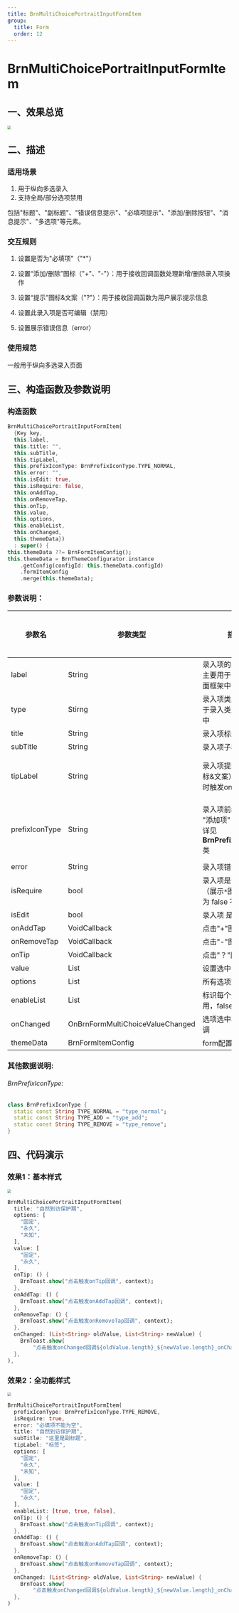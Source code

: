 ```yaml
---
title: BrnMultiChoicePortraitInputFormItem
group:
  title: Form
  order: 12
---
```


# BrnMultiChoicePortraitInputFormItem

## 一、效果总览

<img src="./img/BrnMultiChoicePortraitInputFormItemIntro.png" style="zoom:50%;" />

## 二、描述

### 适用场景

1. 用于纵向多选录入
2. 支持全局/部分选项禁用

包括"标题"、"副标题"、"错误信息提示"、"必填项提示"、"添加/删除按钮"、"消息提示"、"多选项"等元素。

### 交互规则

1. 设置是否为"必填项"（"*"）

2. 设置“添加/删除”图标（"+"、"-"）：用于接收回调函数处理新增/删除录入项操作

3. 设置“提示”图标&文案（"?"）：用于接收回调函数为用户展示提示信息

4. 设置此录入项是否可编辑（禁用）

5. 设置展示错误信息（error）

### 使用规范

一般用于纵向多选录入页面

## 三、构造函数及参数说明

### 构造函数


``` dart
BrnMultiChoicePortraitInputFormItem(
  {Key key,
  this.label,
  this.title: "",
  this.subTitle,
  this.tipLabel,
  this.prefixIconType: BrnPrefixIconType.TYPE_NORMAL,
  this.error: "",
  this.isEdit: true,
  this.isRequire: false,
  this.onAddTap,
  this.onRemoveTap,
  this.onTip,
  this.value,
  this.options,
  this.enableList,
  this.onChanged,
  this.themeData})
  : super() {
this.themeData ??= BrnFormItemConfig();
this.themeData = BrnThemeConfigurator.instance
    .getConfig(configId: this.themeData.configId)
    .formItemConfig
    .merge(this.themeData);
```


### 参数说明：
| **参数名** | **参数类型** | **描述** | **是否必填** | **默认值** | **备注** |
| --- | --- | --- | --- | --- | --- |
| label | String | 录入项的唯一标识，主要用于录入类型页面框架中 | 否 | 无 |  |
| type | Stirng | 录入项类型，主要用于录入类型页面框架中 | 否 | BrnInputItemType.MULTI_CHOICE_PORTRAIT_INPUT_TYPE | 外部可根据此字段判断表单项类型 |
| title | String | 录入项标题 | 否 | '' |  |
| subTitle | String | 录入项子标题 | 否 | 无 |  |
| tipLabel | String | 录入项提示（问号图标&文案） 用户点击时触发onTip回调。 | 否 | 备注中类型3 | 1. 设置"空字符串"时展示问号图标 2. 设置"非空字符串"时展示问号图标&文案 3. 若不赋值或赋值为null时，不显示提示项 |
| prefixIconType | String | 录入项前缀图标样式 "添加项" "删除项" 详见 **BrnPrefixIconType** 类 | 否 | BrnPrefixIconType.TYPE\_NORMAL | 1. 不展示图标：BrnPrefixIconType.TYPE\_NORMAL 2. 展示加号图标：BrnPrefixIconType.TYPE\_ADD 3. 展示减号图标：BrnPrefixIconType.TYPE\_REMOVE |
| error | String | 录入项错误提示 | 否 | '' |  |
| isRequire | bool | 录入项是否为必填项（展示`*`图标） 默认为 false 不必填 | 否 | false |  |
| isEdit | bool | 录入项 是否可编辑 | 否 | true | true：可编辑false：禁用 |
| onAddTap | VoidCallback | 点击"+"图标回调 | 否 | 无 | 见**prefixIconType**字段 |
| onRemoveTap | VoidCallback | 点击"-"图标回调 | 否 | 无 | 见**prefixIconType**字段 |
| onTip | VoidCallback | 点击"？"图标回调 | 否 | 无 | 见**tipLabel**字段 |
| value | List<String> | 设置选中的选项文案 | 否 | 无 |  |
| options | List<String> | 所有选项文案 | 否 | 无 |  |
| enableList | List<bool> | 标识每个选项是否禁用，false：禁用 | 否 | 无 |  |
| onChanged | OnBrnFormMultiChoiceValueChanged | 选项选中状态变化回调 | 否 | 无 |  |
| themeData | BrnFormItemConfig | form配置 | 否 | 无 | |

### 其他数据说明:
###### BrnPrefixIconType:
```dart
class BrnPrefixIconType {
  static const String TYPE_NORMAL = "type_normal";
  static const String TYPE_ADD = "type_add";
  static const String TYPE_REMOVE = "type_remove";
}
```
## 四、代码演示

### 效果1：基本样式

<img src="./img/BrnMultiChoicePortraitInputFormItemDemo1.png" style="zoom:50%;" />

```dart
BrnMultiChoicePortraitInputFormItem(
  title: "自然到访保护期",
  options: [
    "固定",
    "永久",
    "未知",
  ],
  value: [
    "固定",
    "永久",
  ],
  onTip: () {
    BrnToast.show("点击触发onTip回调", context);
  },
  onAddTap: () {
    BrnToast.show("点击触发onAddTap回调", context);
  },
  onRemoveTap: () {
    BrnToast.show("点击触发onRemoveTap回调", context);
  },
  onChanged: (List<String> oldValue, List<String> newValue) {
    BrnToast.show(
        "点击触发onChanged回调${oldValue.length}_${newValue.length}_onChanged", context);
  },
),
```
### 效果2：全功能样式

<img src="./img/BrnMultiChoicePortraitInputFormItemDemo2.png" style="zoom:50%;" />

```dart
BrnMultiChoicePortraitInputFormItem(
  prefixIconType: BrnPrefixIconType.TYPE_REMOVE,
  isRequire: true,
  error: "必填项不能为空",
  title: "自然到访保护期",
  subTitle: "这里是副标题",
  tipLabel: "标签",
  options: [
    "固定",
    "永久",
    "未知",
  ],
  value: [
    "固定",
    "永久",
  ],
  enableList: [true, true, false],
  onTip: () {
    BrnToast.show("点击触发onTip回调", context);
  },
  onAddTap: () {
    BrnToast.show("点击触发onAddTap回调", context);
  },
  onRemoveTap: () {
    BrnToast.show("点击触发onRemoveTap回调", context);
  },
  onChanged: (List<String> oldValue, List<String> newValue) {
    BrnToast.show(
        "点击触发onChanged回调${oldValue.length}_${newValue.length}_onChanged", context);
  },
)
```

